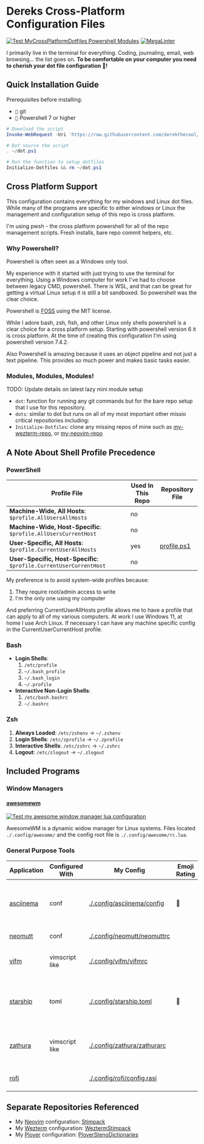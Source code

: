 # Dereks Cross-Platform Configuration Files

[![Test MyCrossPlatformDotfiles Powershell Modules](https://github.com/derekthecool/MyCrossPlatformDotfiles/actions/workflows/Test_MyCrossPlatformDotfiles_Powershell_Modules.yaml/badge.svg)](https://github.com/derekthecool/MyCrossPlatformDotfiles/actions/workflows/Test_MyCrossPlatformDotfiles_Powershell_Modules.yaml)
[![MegaLinter](https://github.com/derekthecool/MyCrossPlatformDotfiles/workflows/MegaLinter/badge.svg?branch=master)](https://github.com/derekthecool/MyCrossPlatformDotfiles/actions?query=workflow%3AMegaLinter+branch%3Amaster)

I primarily live in the terminal for everything. Coding, journaling, email, web
browsing... the list goes on.
**To be comfortable on your computer you need to cherish your dot file
configuration 💖!**

## Quick Installation Guide

Prerequisites before installing:

- `` git
- `` Powershell 7 or higher

```powershell
# Download the script
Invoke-WebRequest -Uri 'https://raw.githubusercontent.com/derekthecool/MyCrossPlatformDotfiles/master/Scripts/Dots/DotfileManagement.ps1' -OutFile ~/dot.ps1

# Dot source the script
. ~/dot.ps1

# Run the function to setup dotfiles
Initialize-Dotfiles && rm ~/dot.ps1
```

## Cross Platform Support

This configuration contains everything for my windows and Linux dot files.
While many of the programs are specific to either windows or Linux the
management and configuration setup of this repo is cross platform.

I'm using pwsh - the cross platform powershell for all of the repo management
scripts. Fresh installs, bare repo commit helpers, etc.

### Why Powershell?

Powershell is often seen as a Windows only tool.

My experience with it started with just trying to use the terminal for
everything. Using a Windows computer for work I've had to choose between legacy
CMD, powershell. There is WSL, and that can be great for getting a virtual Linux
setup it is still a bit sandboxed. So powershell was the clear choice.

Powershell is [FOSS](https://github.com/PowerShell/PowerShell?tab=MIT-1-ov-file#readme)
using the MIT license.

While I adore bash, zsh, fish, and other Linux only shells powershell is a clear
choice for a cross platform setup. Starting with powershell version 6 it is
cross platform. At the time of creating this configuration I'm using powershell
version 7.4.2.

Also Powershell is amazing because it uses an object pipeline and not just a
text pipeline. This provides so much power and makes basic tasks easier.

### Modules, Modules, Modules!

TODO: Update details on latest lazy mini module setup

- `dot`: function for running any git commands but for the bare repo setup
 that I use for this repository.
- `dots`: similar to dot but runs on all of my most important other missio
 critical repositories including:
- `Initialize-Dotfiles`: clone any missing repos of mine such as
 [my-wezterm-repo][my-wezterm-repo], or [my-neovim-repo][my-neovim-repo]

## A Note About Shell Profile Precedence

### **PowerShell**

| Profile File                                                        | Used In This Repo | Repository File                                   |
|---------------------------------------------------------------------|-------------------|---------------------------------------------------|
| **Machine-Wide, All Hosts**: `$profile.AllUsersAllHosts`            | no                |                                                   |
| **Machine-Wide, Host-Specific**: `$profile.AllUsersCurrentHost`     | no                |                                                   |
| **User-Specific, All Hosts**: `$profile.CurrentUserAllHosts`        | yes               | [profile.ps1](./Documents/PowerShell/profile.ps1) |
| **User-Specific, Host-Specific**: `$profile.CurrentUserCurrentHost` | no                |                                                   |

My preference is to avoid system-wide profiles because:

1. They require root/admin access to write
2. I'm the only one using my computer

And preferring CurrentUserAllHosts profile allows me to have a profile that can
apply to all of my various computers.
At work I use Windows 11, at home I use Arch Linux.
If necessary I can have any machine specific config in the
CurrentUserCurrentHost profile.

### **Bash**

- **Login Shells**:
  1. `/etc/profile`
  2. `~/.bash_profile`
  3. `~/.bash_login`
  4. `~/.profile`
- **Interactive Non-Login Shells**:
  1. `/etc/bash.bashrc`
  2. `~/.bashrc`

### **Zsh**

1. **Always Loaded**: `/etc/zshenv` → `~/.zshenv`
2. **Login Shells**: `/etc/zprofile` → `~/.zprofile`
3. **Interactive Shells**: `/etc/zshrc` → `~/.zshrc`
4. **Logout**: `/etc/zlogout` → `~/.zlogout`

## Included Programs

### Window Managers

#### [awesomewm](https://awesomewm.org/)

[![Test my awesome window manager lua configuration](https://github.com/derekthecool/MyCrossPlatformDotfiles/actions/workflows/test-awesomewm.yaml/badge.svg)](https://github.com/derekthecool/MyCrossPlatformDotfiles/actions/workflows/test-awesomewm.yaml)

AwesomeWM is a dynamic widow manager for Linux systems.
Files located `./.config/awesome/` and the config root file is
`./.config/awesome/rc.lua`.

### General Purpose Tools

| Application            | Configured With | My Config                                                  | Emoji Rating | Description                                                    |
|------------------------|-----------------|------------------------------------------------------------|--------------|----------------------------------------------------------------|
| [asciinema][asciinema] | conf            | [./.config/asciinema/config](./.config/asciinema/config)   |             | Awesome tool to record and play back terminal sessions         |
| [neomutt][neomutt]     | conf            | [./.config/neomutt/neomuttrc](.config/neomutt/neomuttrc)   |              | Terminal email clinet                                          |
| [vifm][vifm]           | vimscript like  | [./.config/vifm/vifmrc](./.config/vifm/vifmrc)             |              | Terminal file manager with vim like mappings                   |
| [starship][starship]   | toml            | [./.config/starship.toml](./.config/starship.toml)         | 󰱫           | Beautiful and functional terminal prompt. Highly configurable. |
| [zathura][zathura]     | vimscript like  | [./.config/zathura/zathurarc](./.config/zathura/zathurarc) |              | Vim-like PDF viewer (NOTE this is a graphical application)     |
| [rofi][rofi]           |                 | [./.config/rofi/config.rasi](./.config/rofi/config.rasi)   |              | Linux application launcher                                     |

## Separate Repositories Referenced

- My [Neovim][Neovim] configuration: [Stimpack][my-neovim-repo]
- My [Wezterm][Wezterm] configuration: [WeztermStimpack][my-wezterm-repo]
- My [Plover][Plover] configuration: [PloverStenoDictionaries][my-plover-repo]

[Neovim]: https://neovim.io/
[Wezterm]: https://wezterm.org/index.html
[my-neovim-repo]: https://github.com/derekthecool/stimpack
[my-wezterm-repo]: https://github.com/derekthecool/WeztermStimpack
[Plover]: https://www.openstenoproject.org/plover/
[my-plover-repo]: https://github.com/derekthecool/PloverStenoDictionaries
[asciinema]: https://asciinema.org/
[neomutt]: https://neomutt.org/
[vifm]: https://vifm.info/
[starship]: https://starship.rs/
[zathura]: https://pwmt.org/projects/zathura/
[rofi]: https://davatorium.github.io/rofi/
